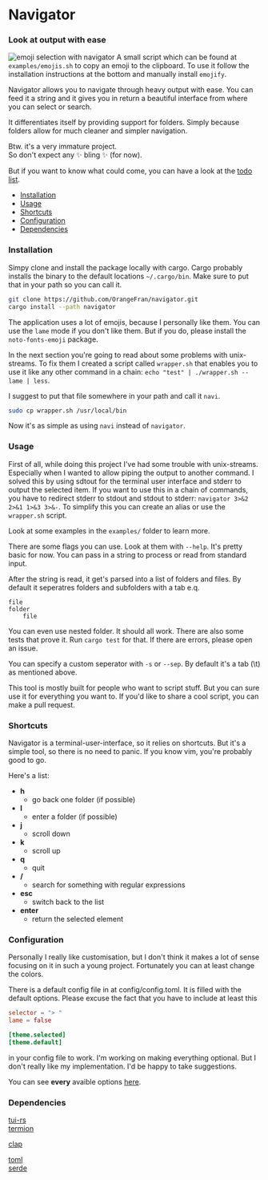# Navigator
### Look at output with ease

![emoji selection with navigator](preview/emojis.gif)
A small script which can be found at `examples/emojis.sh` to copy an emoji to the clipboard.
To use it follow the installation instructions at the bottom and manually install `emojify`.

Navigator allows you to navigate through heavy output with ease.
You can feed it a string and it gives you in return a beautiful interface from where you can select or search.

It differentiates itself by providing support for folders.
Simply because folders allow for much cleaner and simpler navigation.

Btw. it's a very immature project.<br>
So don't expect any ✨ bling ✨ (for now).

But if you want to know what could come, you can have a look at the [todo list](TODO.md).

- [Installation](#installation)
- [Usage](#usage)
- [Shortcuts](#shortcuts)
- [Configuration](#configuration)
- [Dependencies](#dependencies)

### Installation

Simpy clone and install the package locally with cargo.
Cargo probably installs the binary to the default locations `~/.cargo/bin`.
Make sure to put that in your path so you can call it.

``` bash
git clone https://github.com/OrangeFran/navigator.git
cargo install --path navigator
```

The application uses a lot of emojis, because I personally like them.
You can use the `lame` mode if you don't like them.
But if you do, please install the `noto-fonts-emoji` package.

In the next section you're going to read about some problems with unix-streams.
To fix them I created a script called `wrapper.sh` that enables you to use it like any other command in a chain:
`echo "test" | ./wrapper.sh --lame | less`.

I suggest to put that file somewhere in your path and call it `navi`.

``` bash
sudo cp wrapper.sh /usr/local/bin
```

Now it's as simple as using `navi` instead of `navigator`.

### Usage

First of all, while doing this project I've had some trouble with unix-streams.
Especially when I wanted to allow piping the output to another command.
I solved this by using sdtout for the terminal user interface and stderr to output the selected item.
If you want to use this in a chain of commands, you have to redirect stderr to stdout and stdout to stderr:
`navigator 3>&2 2>&1 1>&3 3>&-`.
To simplify this you can create an alias or use the `wrapper.sh` script.

Look at some examples in the `examples/` folder to learn more.

There are some flags you can use. Look at them with `--help`.
It's pretty basic for now. You can pass in a string to process or read from standard input.

After the string is read, it get's parsed into a list of folders and files.
By default it seperatres folders and subfolders with a tab e.q.
```
file
folder
    file
```
You can even use nested folder. It should all work.
There are also some tests that prove it. Run `cargo test` for that.
If there are errors, please open an issue.

You can specify a custom seperator with `-s` or `--sep`.
By default it's a tab (\t) as mentioned above.

This tool is mostly built for people who want to script stuff.
But you can sure use it for everything you want to.
If you'd like to share a cool script, you can make a pull request.

### Shortcuts

Navigator is a terminal-user-interface, so it relies on shortcuts.
But it's a simple tool, so there is no need to panic. If you know vim, you're probably good to go.

Here's a list:

* **h**
    * go back one folder (if possible)
* **l**
    * enter a folder (if possible)
* **j**
    * scroll down
* **k**
    * scroll up
* **q**     
    * quit
* **/**     
    * search for something with regular expressions
* **esc**   
    * switch back to the list
* **enter** 
    * return the selected element

### Configuration

Personally I really like customisation, but I don't think it makes a lot of sense 
focusing on it in such a young project. Fortunately you can at least change the colors.

There is a default config file in at config/config.toml.
It is filled with the default options. 
Please excuse the fact that you have to include at least this

``` toml
selector = "> "
lame = false

[theme.selected]
[theme.default]
```

in your config file to work. I'm working on making everything optional.
But I don't really like my implementation. I'd be happy to take suggestions.

You can see **every** avaible options
[here](https://github.com/OrangeFran/navigator/tree/master/config/config.toml).

### Dependencies

[tui-rs](https://github.com/fdehau/tui-rs)<br>
[termion](https://github.com/redox-os/termion.git)

[clap](https://github.com/clap-rs/clap)

[toml](https://github.com/alexcrichton/toml-rs)<br>
[serde](https://github.com/serde-rs/serde)
